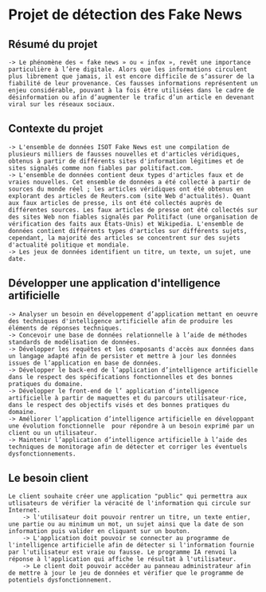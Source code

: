 # Projet de détection des Fake News
## Résumé du projet
    -> Le phénomène des « fake news » ou « infox », revêt une importance particulière à l’ère digitale. Alors que les informations circulent plus librement que jamais, il est encore difficile de s‘assurer de la fiabilité de leur provenance. Ces fausses informations représentent un enjeu considérable, pouvant à la fois être utilisées dans le cadre de désinformation ou afin d’augmenter le trafic d’un article en devenant viral sur les réseaux sociaux.
## Contexte du projet
    -> L'ensemble de données ISOT Fake News est une compilation de plusieurs milliers de fausses nouvelles et d'articles véridiques, obtenus à partir de différents sites d'information légitimes et de sites signalés comme non fiables par politifact.com.
    -> L'ensemble de données contient deux types d'articles faux et de vraies nouvelles. Cet ensemble de données a été collecté à partir de sources du monde réel ; les articles véridiques ont été obtenus en explorant des articles de Reuters.com (site Web d'actualités). Quant aux faux articles de presse, ils ont été collectés auprès de différentes sources. Les faux articles de presse ont été collectés sur des sites Web non fiables signalés par Politifact (une organisation de vérification des faits aux États-Unis) et Wikipedia. L'ensemble de données contient différents types d'articles sur différents sujets, cependant, la majorité des articles se concentrent sur des sujets d'actualité politique et mondiale. 
    -> Les jeux de données identifient un titre, un texte, un sujet, une date.
## Développer une application d'intelligence artificielle
    -> Analyser un besoin en développement d’application mettant en oeuvre des techniques d'intelligence artificielle afin de produire les éléments de réponses techniques. 
    -> Concevoir une base de données relationnelle à l’aide de méthodes standards de modélisation de données. 
    -> Développer les requêtes et les composants d'accès aux données dans un langage adapté afin de persister et mettre à jour les données issues de l’application en base de données. 
    -> Développer le back-end de l’application d’intelligence artificielle dans le respect des spécifications fonctionnelles et des bonnes pratiques du domaine. 
    -> Développer le front-end de l’ application d’intelligence artificielle à partir de maquettes et du parcours utilisateur⋅rice, dans le respect des objectifs visés et des bonnes pratiques du domaine. 
    -> Améliorer l’application d’intelligence artificielle en développant une évolution fonctionnelle  pour répondre à un besoin exprimé par un client ou un utilisateur. 
    -> Maintenir l’application d’intelligence artificielle à l’aide des techniques de monitorage afin de détecter et corriger les éventuels dysfonctionnements. 
## Le besoin client
    Le client souhaite créer une application "public" qui permettra aux utlisateurs de vérifier la véracité de l'information qui circule sur Internet. 
        -> l'utilisateur doit pouvoir rentrer un titre, un texte entier, une partie ou au minimum un mot, un sujet ainsi que la date de son information puis valider en cliquant sur un bouton.
        -> L'application doit pouvoir se connecter au programme de l'intelligence artificielle afin de détecter si l'information fournie par l'utilisateur est vraie ou fausse. Le programme IA renvoi la réponse à l'application qui affiche le résultat à l'utilisateur.
        -> Le client doit pouvoir accéder au panneau administrateur afin de mettre à jour le jeu de données et vérifier que le programme de potentiels dysfonctionnement.